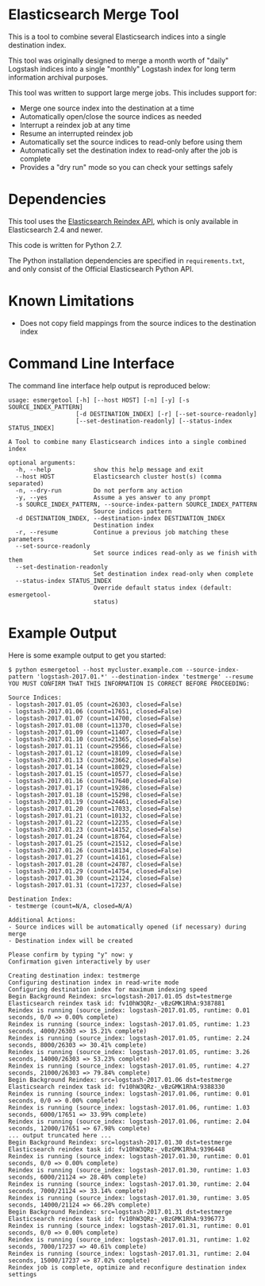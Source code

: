 Elasticsearch Merge Tool
========================

This is a tool to combine several Elasticsearch indices into a single
destination index.

This tool was originally designed to merge a month worth of "daily" Logstash
indices into a single "monthly" Logstash index for long term information
archival purposes.

This tool was written to support large merge jobs. This includes support for:

- Merge one source index into the destination at a time
- Automatically open/close the source indices as needed
- Interrupt a reindex job at any time
- Resume an interrupted reindex job
- Automatically set the source indices to read-only before using them
- Automatically set the destination index to read-only after the job is complete
- Provides a "dry run" mode so you can check your settings safely

Dependencies
============

This tool uses the [Elasticsearch Reindex API](https://www.elastic.co/guide/en/elasticsearch/reference/2.4/docs-reindex.html),
which is only available in Elasticsearch 2.4 and newer.

This code is written for Python 2.7.

The Python installation dependencies are specified in `requirements.txt`, and
only consist of the Official Elasticsearch Python API.

Known Limitations
=================

- Does not copy field mappings from the source indices to the destination index

Command Line Interface
======================

The command line interface help output is reproduced below:

    usage: esmergetool [-h] [--host HOST] [-n] [-y] [-s SOURCE_INDEX_PATTERN]
                       [-d DESTINATION_INDEX] [-r] [--set-source-readonly]
                       [--set-destination-readonly] [--status-index STATUS_INDEX]

    A Tool to combine many Elasticsearch indices into a single combined index

    optional arguments:
      -h, --help            show this help message and exit
      --host HOST           Elasticsearch cluster host(s) (comma separated)
      -n, --dry-run         Do not perform any action
      -y, --yes             Assume a yes answer to any prompt
      -s SOURCE_INDEX_PATTERN, --source-index-pattern SOURCE_INDEX_PATTERN
                            Source indices pattern
      -d DESTINATION_INDEX, --destination-index DESTINATION_INDEX
                            Destination index
      -r, --resume          Continue a previous job matching these parameters
      --set-source-readonly
                            Set source indices read-only as we finish with them
      --set-destination-readonly
                            Set destination index read-only when complete
      --status-index STATUS_INDEX
                            Override default status index (default: esmergetool-
                            status)

Example Output
==============

Here is some example output to get you started:

    $ python esmergetool --host mycluster.example.com --source-index-pattern 'logstash-2017.01.*' --destination-index 'testmerge' --resume
    YOU MUST CONFIRM THAT THIS INFORMATION IS CORRECT BEFORE PROCEEDING:

    Source Indices:
    - logstash-2017.01.05 (count=26303, closed=False)
    - logstash-2017.01.06 (count=17651, closed=False)
    - logstash-2017.01.07 (count=14700, closed=False)
    - logstash-2017.01.08 (count=11370, closed=False)
    - logstash-2017.01.09 (count=11407, closed=False)
    - logstash-2017.01.10 (count=21365, closed=False)
    - logstash-2017.01.11 (count=29566, closed=False)
    - logstash-2017.01.12 (count=18109, closed=False)
    - logstash-2017.01.13 (count=23662, closed=False)
    - logstash-2017.01.14 (count=18029, closed=False)
    - logstash-2017.01.15 (count=10577, closed=False)
    - logstash-2017.01.16 (count=17640, closed=False)
    - logstash-2017.01.17 (count=19286, closed=False)
    - logstash-2017.01.18 (count=15298, closed=False)
    - logstash-2017.01.19 (count=24461, closed=False)
    - logstash-2017.01.20 (count=17033, closed=False)
    - logstash-2017.01.21 (count=10132, closed=False)
    - logstash-2017.01.22 (count=12235, closed=False)
    - logstash-2017.01.23 (count=14152, closed=False)
    - logstash-2017.01.24 (count=18764, closed=False)
    - logstash-2017.01.25 (count=21512, closed=False)
    - logstash-2017.01.26 (count=18134, closed=False)
    - logstash-2017.01.27 (count=14161, closed=False)
    - logstash-2017.01.28 (count=24787, closed=False)
    - logstash-2017.01.29 (count=14754, closed=False)
    - logstash-2017.01.30 (count=21124, closed=False)
    - logstash-2017.01.31 (count=17237, closed=False)

    Destination Index:
    - testmerge (count=N/A, closed=N/A)

    Additional Actions:
    - Source indices will be automatically opened (if necessary) during merge
    - Destination index will be created

    Please confirm by typing "y" now: y
    Confirmation given interactively by user

    Creating destination index: testmerge
    Configuring destination index in read-write mode
    Configuring destination index for maximum indexing speed
    Begin Background Reindex: src=logstash-2017.01.05 dst=testmerge
    Elasticsearch reindex task id: fv10hW3QRz-_vBzGMK1RhA:9387881
    Reindex is running (source_index: logstash-2017.01.05, runtime: 0.01 seconds, 0/0 => 0.00% complete)
    Reindex is running (source_index: logstash-2017.01.05, runtime: 1.23 seconds, 4000/26303 => 15.21% complete)
    Reindex is running (source_index: logstash-2017.01.05, runtime: 2.24 seconds, 8000/26303 => 30.41% complete)
    Reindex is running (source_index: logstash-2017.01.05, runtime: 3.26 seconds, 14000/26303 => 53.23% complete)
    Reindex is running (source_index: logstash-2017.01.05, runtime: 4.27 seconds, 21000/26303 => 79.84% complete)
    Begin Background Reindex: src=logstash-2017.01.06 dst=testmerge
    Elasticsearch reindex task id: fv10hW3QRz-_vBzGMK1RhA:9388330
    Reindex is running (source_index: logstash-2017.01.06, runtime: 0.01 seconds, 0/0 => 0.00% complete)
    Reindex is running (source_index: logstash-2017.01.06, runtime: 1.03 seconds, 6000/17651 => 33.99% complete)
    Reindex is running (source_index: logstash-2017.01.06, runtime: 2.04 seconds, 12000/17651 => 67.98% complete)
    ... output truncated here ...
    Begin Background Reindex: src=logstash-2017.01.30 dst=testmerge
    Elasticsearch reindex task id: fv10hW3QRz-_vBzGMK1RhA:9396448
    Reindex is running (source_index: logstash-2017.01.30, runtime: 0.01 seconds, 0/0 => 0.00% complete)
    Reindex is running (source_index: logstash-2017.01.30, runtime: 1.03 seconds, 6000/21124 => 28.40% complete)
    Reindex is running (source_index: logstash-2017.01.30, runtime: 2.04 seconds, 7000/21124 => 33.14% complete)
    Reindex is running (source_index: logstash-2017.01.30, runtime: 3.05 seconds, 14000/21124 => 66.28% complete)
    Begin Background Reindex: src=logstash-2017.01.31 dst=testmerge
    Elasticsearch reindex task id: fv10hW3QRz-_vBzGMK1RhA:9396773
    Reindex is running (source_index: logstash-2017.01.31, runtime: 0.01 seconds, 0/0 => 0.00% complete)
    Reindex is running (source_index: logstash-2017.01.31, runtime: 1.02 seconds, 7000/17237 => 40.61% complete)
    Reindex is running (source_index: logstash-2017.01.31, runtime: 2.04 seconds, 15000/17237 => 87.02% complete)
    Reindex job is complete, optimize and reconfigure destination index settings

